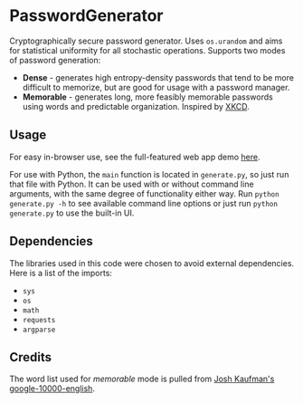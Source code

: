 # PasswordGenerator
Cryptographically secure password generator. Uses `os.urandom` and aims for statistical uniformity for all stochastic operations. Supports two modes of password generation:
* **Dense** - generates high entropy-density passwords that tend to be more difficult to memorize, but are good for usage with a password manager.
* **Memorable** - generates long, more feasibly memorable passwords using words and predictable organization. Inspired by [XKCD](https://xkcd.com/936/).

## Usage
For easy in-browser use, see the full-featured web app demo [here](https://wwilliamcook.github.io/PasswordGenerator/).

For use with Python, the `main` function is located in `generate.py`, so just run that file with Python. It can be used with or without command line arguments, with the same degree of functionality either way.
Run `python generate.py -h` to see available command line options or just run `python generate.py` to use the built-in UI.

## Dependencies
The libraries used in this code were chosen to avoid external dependencies. Here is a list of the imports:
* `sys`
* `os`
* `math`
* `requests`
* `argparse`

## Credits
The word list used for *memorable* mode is pulled from [Josh Kaufman's google-10000-english](https://github.com/first20hours/google-10000-english).
